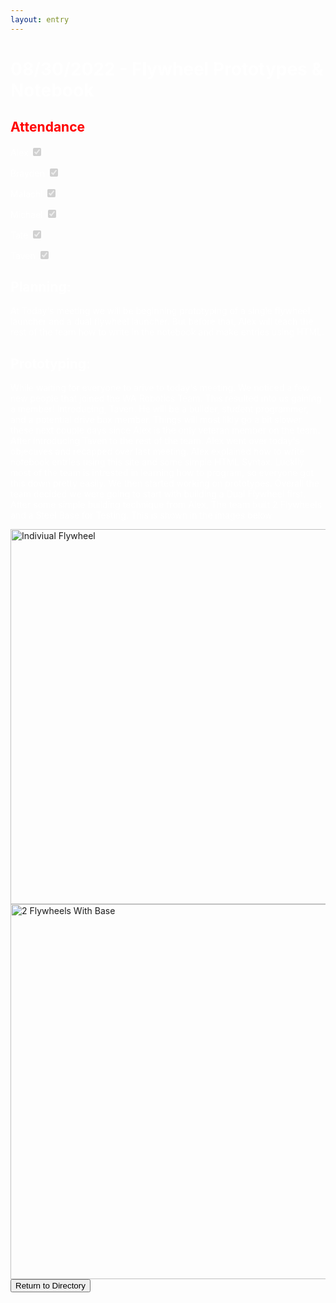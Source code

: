 ```yaml
---
layout: entry
---
```

<h1> <span style="color:white">08/30/2022 - Flywheel Prototypes & Notebook</span> </h1>

<h2 class="attendance"> <span style="color:red"> Attendance</span> </h2>

<p> </p>

<label class="container" style="color:white">Alex
  <input type="checkbox" disabled checked="checked">
  <span class="checkmark"></span>
</label>

<label class="container" style="color:white">Brayden
  <input type="checkbox" disabled checked="checked">
  <span class="checkmark"></span>
</label>

<label class="container" style="color:white">Malachi
  <input type="checkbox" disabled checked="checked">
  <span class="checkmark"></span>
</label>

<label class="container" style="color:white">Michael
  <input type="checkbox" disabled checked="checked">
  <span class="checkmark"></span>
</label>

<label class="container" style="color:white">Tate
  <input type="checkbox" disabled checked="checked">
  <span class="checkmark"></span>
</label>

<label class="container" style="color:white">Taven
  <input type="checkbox" disabled checked="checked">
  <span class="checkmark"></span>
</label>

<h2 style="color:white">Planning:</h2> 
<p style="color:white">At Today's meeting we will be beginning prototyping of a single flywheel launcher and a dual flywheel launcher. But before that, Alex will teach the rest of the team how to write in the notebook and make entries using HTML.</p>

<h2 style="color:white">Prototyping:</h2>
<p style="color:white">While waiting for everyone to arive to today's meeting. We noticed a few new people that joined the WA Robotics Team. This resulted into us gaining a member! Introducing, Taven. He will be a builder, student programmer, and a potential drive box member. Things will most likly go a bit slower these next couple days since Alex is the only veteran member on the team. After introducing Taven to the rest of the team. Alex went over today's objectives and recapped over last meeting. Alex explained how to write notebook entries using this site and some simple HTML Syntax. Luckily most of the team is intrested in learning how to program, so everyone got this down pretty easily. We then started working on prototypes. Overall the team decided we were going to start with building a Dual Flywheel first. After some simple building technique from Alex, The team built 2 Flywheels and a Steel Base for Testing. This is shown in the images below</p>

<img src="/assets/img/08-30-2022-Fly1.jpg" alt="Indiviual Flywheel" height="600">
<img src="/assets/img/08-30-2022-Fly2.jpg" alt="2 Flywheels With Base" height="600">

<a href="https://robotics.oavr.net/Directory">
<button class="return" type="button">Return to Directory</button>
</a>
